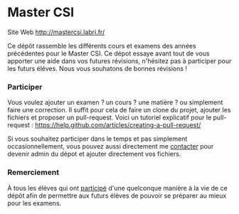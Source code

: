 # Master CSI

Site Web http://mastercsi.labri.fr/ <br />

Ce dépôt rassemble les différents cours et examens des années précédentes pour le Master CSI. Ce dépot essaye avant tout de vous apporter une aide dans vos futures révisions, n'hésitez pas à participer pour les futurs éléves. 
Nous vous souhatons de bonnes révisions ! 

### Participer 

Vous voulez ajouter un examen ? un cours ? une matière ? ou simplement faire une correction.
Il suffit pour cela de faire un clone du projet, ajouter les fichiers et proposer un pull-request.
Voici un tutoriel explicatif pour le pull-request : https://help.github.com/articles/creating-a-pull-request/

Si vous souhaitez participer dans le temps et pas simplement occasionnellement, vous pouvez aussi directement me [contacter](https://github.com/mpgn) pour devenir admin du dépot et ajouter directement vos fichiers. 

### Remerciement

À tous les éléves qui ont [participé](https://github.com/mpgn/astudiaeth/graphs/contributors) d'une quelconque manière à la vie de ce dépôt afin de permettre aux futurs élèves de pouvoir se préparer au mieux pour les examens.


